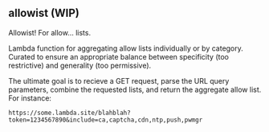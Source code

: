 ## allowist (WIP)

Allowist! For allow... lists.

Lambda function for aggregating allow lists individually or by category. Curated to ensure an appropriate balance between specificity (too restrictive) and generality (too permissive).

The ultimate goal is to recieve a GET request, parse the URL query parameters, combine the requested lists, and return the aggregate allow list. For instance:

`https://some.lambda.site/blahblah?token=1234567890&include=ca,captcha,cdn,ntp,push,pwmgr`
